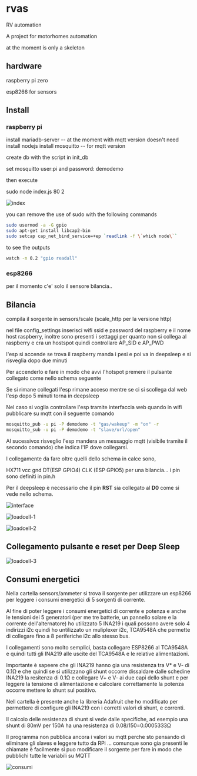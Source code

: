 # rvas

RV automation

A project for motorhomes automation

at the moment is only a skeleton


## hardware

raspberry pi zero

esp8266 for sensors

## Install

### raspberry pi 

install mariadb-server -- at the moment with mqtt version doesn't need
install nodejs
install mosquitto -- for mqtt version

create db with the script in init_db

set mosquitto user:pi and password: demodemo

then execute

sudo node index.js 80 2

![index](https://github.com/6leonardo/rvas/blob/master/images/index.gif?raw=true)

you can remove the use of sudo with the following commands

```bash
sudo usermod -a -G gpio
sudo apt-get install libcap2-bin
sudo setcap cap_net_bind_service=+ep `readlink -f \`which node\``
```

to see the outputs 

```bash
watch -n 0.2 "gpio readall"
```


### esp8266

per il momento c'e' solo il sensore bilancia..

## Bilancia

compila il sorgente in sensors/scale (scale_http per la versione http)

nel file config_settings inserisci wifi ssid e password del raspberry e il nome host raspberry, inoltre sono presenti i settaggi per quanto non si collega al raspberry e cra un hostspot quindi controllare AP_SID e AP_PWD

l'esp si accende se trova il raspberry manda i pesi e poi va in deepsleep e si risveglia dopo due minuti

Per accenderlo e fare in modo che avvi l'hotspot premere il pulsante collegato come nello schema seguente

Se si rimane collegati l'esp rimane acceso mentre se ci si scollega dal web l'esp dopo 5 minuti torna in deepsleep

Nel caso si voglia controllare l'esp tramite interfaccia web quando in wifi pubblicare su mqtt con il seguente comando

```bash
mosquitto_pub -u pi -P demodemo -t "gas/wakeup" -m "on" -r
mosquitto_sub -u pi -P demodemo -t "slave/url/open"
```

Al sucessivox risveglio l'esp mandera un messaggio mqtt (visibile tramite il secondo comando) che indica l'IP dove collegarsi.

I collegamente da fare oltre quelli dello schema in calce sono, 

HX711 vcc gnd DT(ESP GPIO4) CLK (ESP GPIO5) per una bilancia... i pin sono definiti in pin.h

Per il deepsleep è necessario che il pin **RST** sia collegato al **D0** come si vede nello schema.


![interface](https://github.com/6leonardo/rvas/blob/master/images/interface.png?raw=true)


![loadcell-1](https://github.com/6leonardo/rvas/blob/master/images/loadCell-1.jpg?raw=true)

![loadcell-2](https://github.com/6leonardo/rvas/blob/master/images/loadCell-2.jpg?raw=true)


## Collegamento pulsante e reset per Deep Sleep

![loadcell-3](https://github.com/6leonardo/rvas/blob/master/images/pulsante.png?raw=true)


## Consumi energetici

Nella cartella sensors/ammeter si trova il sorgente per utilizzare un esp8266 per leggere i consumi energetici di 5 sorgenti di corrente.

Al fine di poter leggere i consumi energetici di corrente e potenza e anche le tensioni dei 5 generatori (per me tre batterie, un pannello solare e la corrente dell'alternatore) ho utilizzato 5 INA219 i quali possono avere solo 4 indirizzi i2c quindi ho untilizzato un muliplexer i2c, TCA9548A che permette di collegare fino a 8 periferiche i2c allo stesso bus.

I collegamenti sono molto semplici, basta collegare ESP8266 al TCA9548A e quindi tutti gli INA219 alle uscite del TCA9548A e le relative alimentazioni.

Importante è sapeere che gli INA219 hanno gia una resistenza tra V* e V- di 0.1Ω e che quindi se si utilizzano gli shunt occorre dissaldare dalle schedine INA219 la resitenza di 0.1Ω e collegare V+ e V- ai due capi dello shunt e per leggere la tensione di alimentazione e calcolare correttamente la potenza occorre mettere lo shunt sul positivo.

Nell cartella è presente anche la libreria Adafruit che ho modificato per permettere di configure gli INA219 con i corretti valori di shunt, e correnti.

Il calcolo delle resistenza di shunt si vede dalle specifiche, ad esempio una shunt di 80mV per 150A ha una resistenza di 0.08/150=0.0005333Ω

Il programma non pubblica ancora i valori su mqtt perche sto pensando di eliminare gli slaves e leggere tutto da RPi ... comunque sono gia presenti le chiamate è facilmente si puo modificare il sorgente per fare in modo che pubblichi tutte le variabili su MQTT

![consumi](https://github.com/6leonardo/rvas/blob/master/images/consumi.png?raw=true)

